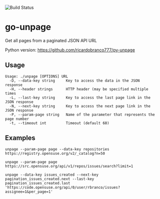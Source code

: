 ![Build Status](https://github.com/ricardobranco777/unpage/actions/workflows/ci.yml/badge.svg)

# go-unpage
Get all pages from a paginated JSON API URL

Python version: https://github.com/ricardobranco777/py-unpage

## Usage

```
Usage: ./unpage [OPTIONS] URL
  -D, --data-key string     Key to access the data in the JSON response
  -H, --header strings      HTTP header (may be specified multiple times
  -L, --last-key string     Key to access the last page link in the JSON response
  -N, --next-key string     Key to access the next page link in the JSON response
  -P, --param-page string   Name of the parameter that represents the page number
  -t, --timeout int         Timeout (default 60)
```

## Examples

```
unpage --param-page page --data-key repositories https://registry.opensuse.org/v2/_catalog?n=50

unpage --param-page page https://src.opensuse.org/api/v1/repos/issues/search?limit=1

unpage --data-key issues_created --next-key pagination_issues_created.next --last-key pagination_issues_created.last 'https://code.opensuse.org/api/0/user/rbranco/issues?assignee=1&per_page=1'
```
